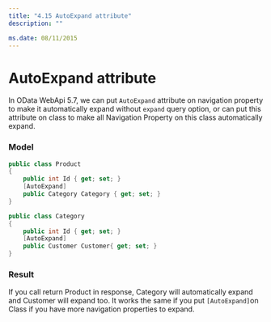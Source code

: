 ```yaml
---
title: "4.15 AutoExpand attribute"
description: ""

ms.date: 08/11/2015
---
```

# AutoExpand attribute

In OData WebApi 5.7, we can put `AutoExpand` attribute on navigation property to make it automatically expand without `expand` query option, or can put this attribute on class to make all Navigation Property on this class automatically expand.

### Model

```C#
public class Product
{
    public int Id { get; set; }
    [AutoExpand]
    public Category Category { get; set; }
}

public class Category
{
    public int Id { get; set; }
    [AutoExpand]
    public Customer Customer{ get; set; }
}
```

### Result
If you call return Product in response, Category will automatically expand and Customer will expand too. It works the same if you put `[AutoExpand]`on Class if you have more navigation properties to expand.
